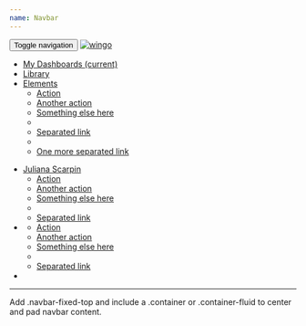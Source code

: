 ```yaml
---
name: Navbar 
---
```

<nav class="navbar navbar-default">
  <div class="container-fluid">
    <!-- Brand and toggle get grouped for better mobile display -->
    <div class="navbar-header">
      <button type="button" class="navbar-toggle collapsed" data-toggle="collapse" data-target="#bs-example-navbar-collapse-1" aria-expanded="false">
        <span class="sr-only">Toggle navigation</span>
        <span class="icon-bar"></span>
        <span class="icon-bar"></span>
        <span class="icon-bar"></span>
      </button>
      <a class="navbar-brand" href="#"><img src="assets/images/R42.png" alt="wingo" class="brands"></a>  
    </div>
    <!-- Collect the nav links, forms, and other content for toggling -->
    <div class="collapse navbar-collapse" id="bs-example-navbar-collapse-1">
      <ul class="nav navbar-nav">
        <li class="active"><a href="#">My Dashboards <span class="sr-only">(current)</span></a></li>
        <li><a href="#">Library</a></li>
        <li class="dropdown">
          <a href="#" class="dropdown-toggle" data-toggle="dropdown" role="button" aria-haspopup="true" aria-expanded="false">Elements<span class="caret"></span></a>
          <ul class="dropdown-menu">
            <li><a href="#">Action</a></li>
            <li><a href="#">Another action</a></li>
            <li><a href="#">Something else here</a></li>
            <li role="separator" class="divider"></li>
            <li><a href="#">Separated link</a></li>
            <li role="separator" class="divider"></li>
            <li><a href="#">One more separated link</a></li>
          </ul>
        </li>
      </ul>
      <!-- /<form class="navbar-form navbar-left">
        <div class="form-group">
          <input type="text" class="form-control" placeholder="Search">
        </div>
        <button type="submit" class="btn btn-default">Submit</button>
      </form>-->
      <ul class="nav navbar-nav navbar-right">
        <li class="dropdown">
         <a href="#" class="dropdown-toggle" data-toggle="dropdown" role="button" aria-haspopup="true" aria-expanded="false"><i class="fa fa-user" aria-hidden="true"></i><span class="space"</span>Juliana Scarpin<span class="space"></span><span class="caret"></span><span class="divisor"></span></a>
             <ul class="dropdown-menu">
            <li><a href="#">Action</a></li>
            <li><a href="#">Another action</a></li>
            <li><a href="#">Something else here</a></li>
            <li role="separator" class="divider"></li>
            <li><a href="#">Separated link</a></li>
          </ul>
        </li>
        <li class="dropdown">
        <a href="#" class="dropdown-toggle" data-toggle="dropdown" role="button" aria-haspopup="true" aria-expanded="false"><i class="fa fa-cog" aria-hidden="true"></i><span class="space"</span><span class="caret"></span><span class="divisor"></span></a>
        <ul class="dropdown-menu">
            <li><a href="#">Action</a></li>
            <li><a href="#">Another action</a></li>
            <li><a href="#">Something else here</a></li>
            <li role="separator" class="divider"></li>
            <li><a href="#">Separated link</a></li>
        </li>
      </ul>
      </li>
      <li><a href="#"><i class="fa fa-question-circle" aria-hidden="true"></i></a></li>
    </div><!-- /.navbar-collapse -->
  </div><!-- /.container-fluid -->
</nav>
<hr>
Add <span class="code">.navbar-fixed-top</span> and include a <span class="code">.container</spa> or <span class="code">.container-fluid</span> to center and pad navbar content.

